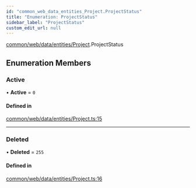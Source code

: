 ```yaml
---
id: "common_web_data_entities_Project.ProjectStatus"
title: "Enumeration: ProjectStatus"
sidebar_label: "ProjectStatus"
custom_edit_url: null
---
```


[common/web/data/entities/Project](../modules/common_web_data_entities_Project.md).ProjectStatus

## Enumeration Members

### Active

• **Active** = ``0``

#### Defined in

[common/web/data/entities/Project.ts:15](https://github.com/Soroush9978/rds-ng/blob/5673246/src/common/web/data/entities/Project.ts#L15)

___

### Deleted

• **Deleted** = ``255``

#### Defined in

[common/web/data/entities/Project.ts:16](https://github.com/Soroush9978/rds-ng/blob/5673246/src/common/web/data/entities/Project.ts#L16)
